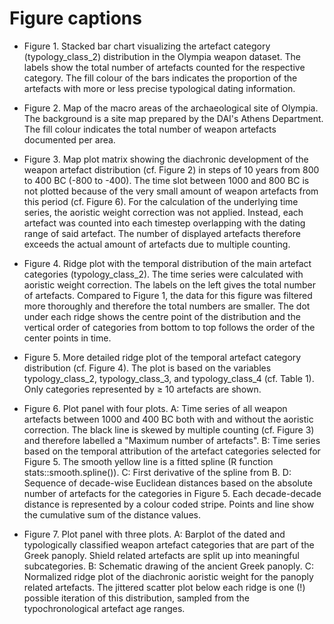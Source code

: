 # Figure captions

- Figure 1. Stacked bar chart visualizing the artefact category (typology_class_2) distribution in the Olympia weapon dataset. The labels show the total number of artefacts counted for the respective category. The fill colour of the bars indicates the proportion of the artefacts with more or less precise typological dating information.

- Figure 2. Map of the macro areas of the archaeological site of Olympia. The background is a site map prepared by the DAI's Athens Department. The fill colour indicates the total number of weapon artefacts documented per area.

- Figure 3. Map plot matrix showing the diachronic development of the weapon artefact distribution (cf. Figure 2) in steps of 10 years from 800 to 400 BC (-800 to -400). The time slot between 1000 and 800 BC is not plotted because of the very small amount of weapon artefacts from this period (cf. Figure 6). For the calculation of the underlying time series, the aoristic weight correction was not applied. Instead, each artefact was counted into each timestep overlapping with the dating range of said artefact. The number of displayed artefacts therefore exceeds the actual amount of artefacts due to multiple counting.

 - Figure 4. Ridge plot with the temporal distribution of the main artefact categories (typology_class_2). The time series were calculated with aoristic weight correction. The labels on the left gives the total number of artefacts. Compared to Figure 1, the data for this figure was filtered more thoroughly and therefore the total numbers are smaller. The dot under each ridge shows the centre point of the distribution and the vertical order of categories from bottom to top follows the order of the center points in time.

- Figure 5. More detailed ridge plot of the temporal artefact category distribution (cf. Figure 4). The plot is based on the variables typology_class_2, typology_class_3, and typology_class_4 (cf. Table 1). Only categories represented by ≥ 10 artefacts are shown.

- Figure 6. Plot panel with four plots. A: Time series of all weapon artefacts between 1000 and 400 BC both with and without the aoristic correction. The black line is skewed by multiple counting (cf. Figure 3) and therefore labelled a "Maximum number of artefacts". B: Time series based on the temporal attribution of the artefact categories selected for Figure 5. The smooth yellow line is a fitted spline (R function stats::smooth.spline()). C: First derivative of the spline from B. D: Sequence of decade-wise Euclidean distances based on the absolute number of artefacts for the categories in Figure 5. Each decade-decade distance is represented by a colour coded stripe. Points and line show the cumulative sum of the distance values.

- Figure 7. Plot panel with three plots. A: Barplot of the dated and typologically classified weapon artefact categories that are part of the Greek panoply. Shield related artefacts are split up into meaningful subcategories. B: Schematic drawing of the ancient Greek panoply. C: Normalized ridge plot of the diachronic aoristic weight for the panoply related artefacts. The jittered scatter plot below each ridge is one (!) possible iteration of this distribution, sampled from the typochronological artefact age ranges.
